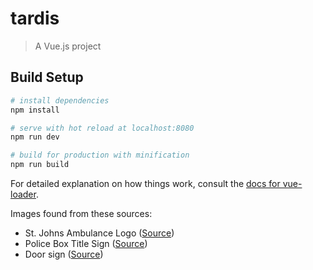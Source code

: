 # tardis

> A Vue.js project

## Build Setup

``` bash
# install dependencies
npm install

# serve with hot reload at localhost:8080
npm run dev

# build for production with minification
npm run build
```

For detailed explanation on how things work, consult the [docs for vue-loader](http://vuejs.github.io/vue-loader).

Images found from these sources:
* St. Johns Ambulance Logo ([Source](https://commons.wikimedia.org/wiki/File:St._Johns_Ambulance.png))
* Police Box Title Sign ([Source](http://www.anomalypodcast.com/blog-2/geek-crafts-tardis-shoes/))
* Door sign ([Source](https://www.deviantart.com/steelgohst/art/Tardis-44709735))
